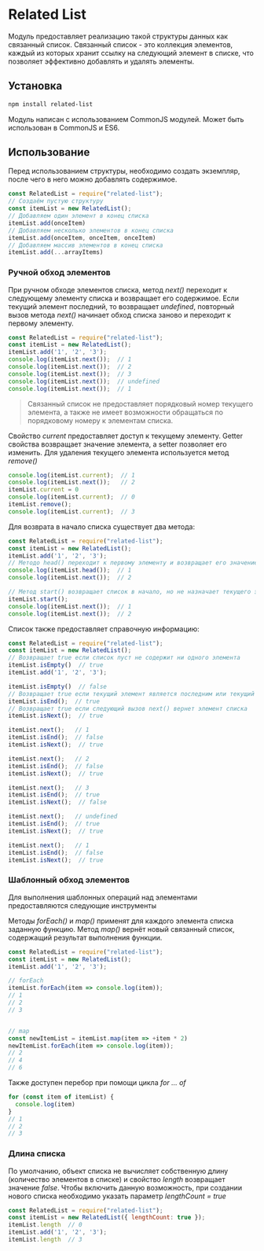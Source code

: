 # Related List

Модуль предоставляет реализацию такой структуры данных как связанный список. Связанный список - это коллекция элементов, каждый из которых хранит ссылку на следующий элемент в списке, что позволяет эффективно добавлять и удалять элементы.

## Установка

```bash
npm install related-list
```

Модуль написан с использованием CommonJS модулей. Может быть использован в CommonJS и ES6.

## Использование

Перед использованием структуры, необходимо создать экземпляр, после чего в него можно добавлять содержимое.

```js
const RelatedList = require("related-list");
// Создаём пустую структуру
const itemList = new RelatedList();
// Добавляем один элемент в конец списка
itemList.add(onceItem)
// Добавляем несколько элементов в конец списка
itemList.add(onceItem, onceItem, onceItem)
// Добавляем массив элементов в конец списка
itemList.add(...arrayItems)
```

### Ручной обход элементов
При ручном обходе элементов списка, метод *next()* переходит к следующему элементу списка и возвращает его содержимое. Если текущий элемент последний, то возвращает *undefined*, повторный вызов метода *next()* начинает обход списка заново и переходит к первому элементу.

```js
const RelatedList = require("related-list");
const itemList = new RelatedList();
itemList.add('1', '2', '3');
console.log(itemList.next());  // 1
console.log(itemList.next());  // 2
console.log(itemList.next());  // 3
console.log(itemList.next());  // undefined
console.log(itemList.next());  // 1
```

> Связанный список не предоставляет порядковый номер текущего элемента, а также не имеет возможности обращаться по порядковому номеру к элементам списка.

Свойство *current* предоставляет доступ к текущему элементу. Getter свойства возвращает значение элемента, а setter позволяет его изменить. Для удаления текущего элемента используется метод *remove()*

```js
console.log(itemList.current);  // 1
console.log(itemList.next());   // 2
itemList.current = 0
console.log(itemList.current);  // 0
itemList.remove();
console.log(itemList.current);  // 3
```


Для возврата в начало списка существует два метода:

```js
const RelatedList = require("related-list");
const itemList = new RelatedList();
itemList.add('1', '2', '3');
// Методо head() переходит к первому элементу и возвращает его значение
console.log(itemList.head());  // 1
console.log(itemList.next());  // 2

// Метод start() возвращает список в начало, но не назначает текущего элемента. Такой способ используется для последовательного вызова метода next()
itemList.start();
console.log(itemList.next());  // 1
console.log(itemList.next());  // 2
```


Список также предоставляет справочную информацию:

```js
const RelatedList = require("related-list");
const itemList = new RelatedList();
// Возвращает true если список пуст не содержит ни одного элемента
itemList.isEmpty()  // true
itemList.add('1', '2', '3');

itemList.isEmpty()  // false
// Возвращает true если текущий элемент является последним или текущий элемент не выбран
itemList.isEnd();  // true
// Возвращает true если следующий вызов next() вернет элемент списка
itemList.isNext();  // true

itemList.next();   // 1
itemList.isEnd();  // false
itemList.isNext();  // true

itemList.next();   // 2
itemList.isEnd();  // false
itemList.isNext();  // true

itemList.next();   // 3
itemList.isEnd();  // true
itemList.isNext();  // false

itemList.next();   // undefined
itemList.isEnd();  // true
itemList.isNext();  // true

itemList.next();   // 1
itemList.isEnd();  // false
itemList.isNext();  // true
```

### Шаблонный обход элементов

Для выполнения шаблонных операций над элементами предоставляются следующие инструменты

Методы *forEach()* и *map()* применят для каждого элемента списка заданную функцию. Метод *map()* вернёт новый связанный список, содержащий результат выполнения функции.

```js
const RelatedList = require("related-list");
const itemList = new RelatedList();
itemList.add('1', '2', '3');

// forEach
itemList.forEach(item => console.log(item));
// 1
// 2
// 3


// map
const newItemList = itemList.map(item => +item * 2)
newItemList.forEach(item => console.log(item));
// 2
// 4
// 6
```

Также доступен перебор при помощи цикла *for ... of*

```js
for (const item of itemList) {
  console.log(item)
}
// 1
// 2
// 3
```

### Длина списка

По умолчанию, объект списка не вычисляет собственную длину (количество элементов в списке) и свойство *length* возвращает значение *false*. Чтобы включить данную возможность, при создании нового списка необходимо указать параметр *lengthCount = true*

```js
const RelatedList = require("related-list");
const itemList = new RelatedList({ lengthCount: true });
itemList.length  // 0
itemList.add('1', '2', '3');
itemList.length  // 3
```
